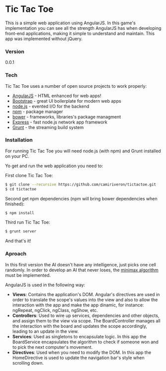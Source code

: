 # Tic Tac Toe

This is a simple web application using AngularJS. In this game's implementation you can see all the strength AngularJS has when developing front-end applications, making it simple to understand and maintain. This app was implemented without jQuery.

### Version
0.0.1

### Tech

Tic Tac Toe uses a number of open source projects to work properly:

* [AngularJS](https://angularjs.org/) - HTML enhanced for web apps!
* [Bootstrap](http://getbootstrap.com/) - great UI boilerplate for modern web apps
* [node.js](https://nodejs.org/en/) - evented I/O for the backend
* [npm](https://www.npmjs.com/) - package manager
* [bower](http://bower.io/) - frameworks, libraries's package managment
* [Express](http://expressjs.com/) - fast node.js network app framework 
* [Grunt](http://gruntjs.com/) - the streaming build system



### Installation

For running Tic Tac Toe you will need node.js (with npm) and Grunt installed on your PC.

Yo get and run the web application you need to:

First clone Tic Tac Toe:

```sh
$ git clone --recursive https://github.com/camiriveron/tictactoe.git
$ cd tictactoe

```

Second get npm dependencies (npm will bring bower dependencies when finished):
```sh
$ npm install
```

Third run Tic Tac Toe:
```sh
$ grunt server
```
And that's it!

### Aproach

In this first version the AI doesn't have any intelligence, just picks one cell randomly. In order to develop an AI that never loses, the [minimax algorithm](https://en.wikipedia.org/wiki/Minimax) must be implemented. 

AngularJS is used in the following way:

* **Views**:  Contains the application's DOM. Angular's directives are used in order to translate the scope's values into the view and also to allow the interaction with the app and make the app dinamic, for instance: ngRepeat, ngClick, ngClass, ngShow, etc.
* **Controllers**:  Used to wire up services, dependencies and other objects, and assign them to the view via scope. The BoardController manages all the interaction with the board and updates the scope accordingly, leading to an update in the view.
* **Services**: Used as singletons to encapsulate logic. In this app the BoardService encapsulates the algorithm to check if someone won and to pick the next computer's movement. 
* **Directives**: Used when you need to modify the DOM. In this app the HomeDirective is used to update the navigation bar's style when scrolling down. 

